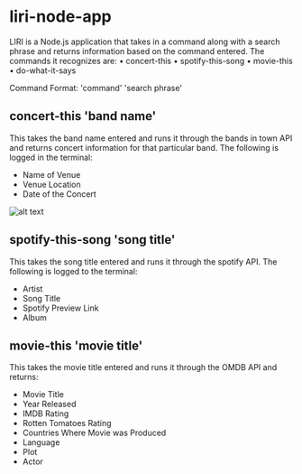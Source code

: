 # liri-node-app

LIRI is a Node.js application that takes in a command along with a search phrase and returns information based on the command entered. The commands it recognizes are: • concert-this • spotify-this-song •  movie-this • do-what-it-says

Command Format: 'command' 'search phrase'


## concert-this 'band name'

This takes the band name entered and runs it through the bands in town API and returns concert information for that particular band. The following is logged in the terminal:
- Name of Venue
- Venue Location 
- Date of the Concert

![alt text](screenshots/concert-this.gif "Santana Search")

## spotify-this-song 'song title'

This takes the song title entered and runs it through the spotify API. The following is logged to the terminal:
- Artist
- Song Title
- Spotify Preview Link
- Album


## movie-this 'movie title'

This takes the movie title entered and runs it through the OMDB API and returns:
- Movie Title
- Year Released
- IMDB Rating
- Rotten Tomatoes Rating
- Countries Where Movie was Produced
- Language
- Plot
- Actor